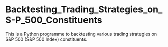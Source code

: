 # Backtesting_Trading_Strategies_on_S-P_500_Constituents
This is a Python programme to backtesting various trading strategies on S&P 500 (S&P 500 Index) constituents.

